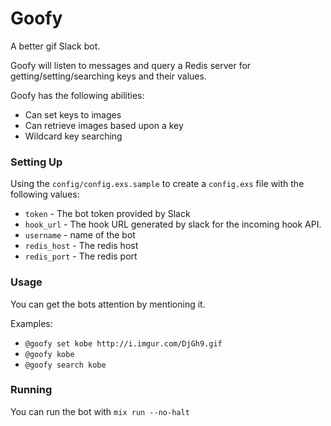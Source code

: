 Goofy
=====

A better gif Slack bot.

Goofy will listen to messages and query a Redis server for getting/setting/searching keys and their values.

Goofy has the following abilities:

* Can set keys to images
* Can retrieve images based upon a key
* Wildcard key searching

### Setting Up ###

Using the `config/config.exs.sample` to create a `config.exs` file with the following values:
  * `token` - The bot token provided by Slack
  * `hook_url` - The hook URL generated by slack for the incoming hook API.
  * `username` - name of the bot
  * `redis_host` - The redis host
  * `redis_port` - The redis port

### Usage ###

You can get the bots attention by mentioning it.

Examples:
  * `@goofy set kobe http://i.imgur.com/DjGh9.gif`
  * `@goofy kobe`
  * `@goofy search kobe`

### Running ###

You can run the bot with `mix run --no-halt`
